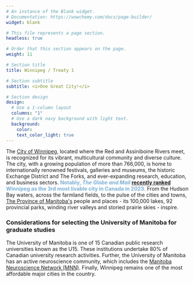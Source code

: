 ```yaml
---
# An instance of the Blank widget.
# Documentation: https://wowchemy.com/docs/page-builder/
widget: blank

# This file represents a page section.
headless: true

# Order that this section appears on the page.
weight: 11

# Section title
title: Winnipeg / Treaty 1

# Section subtitle
subtitle: <i>One Great City!</i>

# Section design
design:
  # Use a 1-column layout
  columns: "1"
  # Use a dark navy background with light text.
  background:
    color: 
    text_color_light: true
---
```


The [City of Winnipeg](https://www.tourismwinnipeg.com/), located where the Red and Assiniboine Rivers meet, is recognized for its vibrant, multicultural community and diverse culture. The city, with a growing population of more than 766,000, is home to internationally renowned festivals, galleries and museums, the historic Exchange District and The Forks, and ever-expanding research, education, and business sectors. <span style="color:#7BAFD4">**Notably, *The Globe and Mail* [recently ranked](https://www.theglobeandmail.com/investing/article-most-livable-cities-canada-2023/) Winnipeg as the 3rd most livable city in Canada in 2023.**</span> From the Hudson Bay waters, across the farmland fields, to the pulse of the cities and towns, [The Province of Manitoba's](https://www.travelmanitoba.com/) people and places - its 100,000 lakes, 92 provincial parks, winding river valleys and storied prairie skies - inspire.

### Considerations for selecting the University of Manitoba for graduate studies
The University of Manitoba is one of 15 Canadian public research universities known as the U15. These institutions undertake 80% of Canadian university research activities. Further, the University of Manitoba has an active neuroscience community, which includes the [Manitoba Neuroscience Network (MNN)](https://manitobaneuroscience.ca/). Finally, Winnipeg remains one of the most affordable major cities in the country.